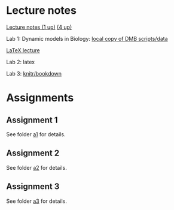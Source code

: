 # Lecture notes

[Lecture notes (1 up)](spr.pdf) [(4 up)](spr-4up.pdf)

Lab 1: Dynamic models in Biology: [local copy of DMB
scripts/data](http://damtp.cam.ac.uk/user/sje30/teaching/r/Rfiles)


[LaTeX lecture](https://github.com/sje30/latex101)

Lab 2: latex


Lab 3: [knitr/bookdown](https://github.com/lgatto/spr/tree/master/estimate)

# Assignments

## Assignment 1

See folder [a1](a1) for details.


## Assignment 2

See folder [a2](a2) for details.

## Assignment 3

See folder [a3](a3) for details.


	

